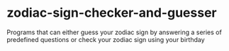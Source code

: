 # zodiac-sign-checker-and-guesser
Programs that can either guess your zodiac sign by answering a series of predefined questions or check your zodiac sign using your birthday

